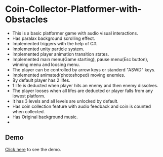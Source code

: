# Coin-Collector-Platformer-with-Obstacles

- This is a basic platformer game with audio visual interactions.
- Has paralax background scrolling effect.
- Implemented triggers with the help of C#.
- Implemented unity particle system.
- Implemented player animation transition states.
- Implemented main menu(Game starting), pause menu(Esc button), winning menu and loosing menu.
- The player can be controlled by arrow keys or standerd "ASWD" keys.
- Implemented animated(photoshoped) moving enemies.
- By default player has 2 lifes.
- 1 life is deducted when player hits an enemy and then enemy dissolves.
- The player looses when all lifes are deducted or player falls from any lowest platform.
- It has 3 levels and all levels are unlocked by default.
- Has coin collection feature with audio feedback and coin is counted when collected.
- Has Original background music.
- 

## Demo

[Click here](https://www.linkedin.com/posts/mukherjee-santanu_gamedevelopment-gamedev-unity2d-activity-6814282370758385664-mEQ5?utm_source=linkedin_share&utm_medium=member_desktop_web) to see the demo.
